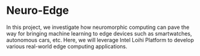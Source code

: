 # Neuro-Edge
In this project, we investigate how neuromorphic computing can pave the way for bringing machine learning to edge devices such as smartwatches, autonomous cars, etc. Here, we will leverage Intel Loihi Platform to develop various real-world edge computing applications.
